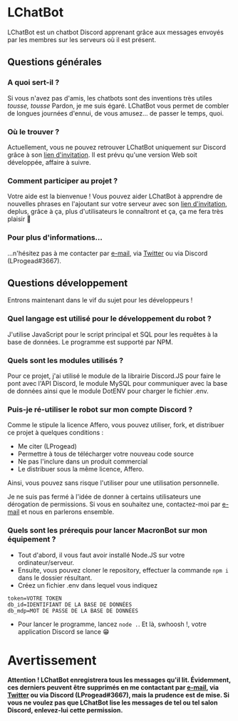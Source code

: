 # LChatBot
LChatBot est un chatbot Discord apprenant grâce aux messages envoyés par les membres sur les serveurs où il est présent.

## Questions générales

### A quoi sert-il ?
Si vous n'avez pas d'amis, les chatbots sont des inventions très utiles *tousse, tousse*
Pardon, je me suis égaré. LChatBot vous permet de combler de longues journées d'ennui, de vous amusez... de passer le temps, quoi.

### Où le trouver ?
Actuellement, vous ne pouvez retrouver LChatBot uniquement sur Discord grâce à son [lien d'invitation](https://discord.com/api/oauth2/authorize?client_id=742780203717361756&permissions=3072&scope=bot).
Il est prévu qu'une version Web soit développée, affaire à suivre.

### Comment participer au projet ?
Votre aide est la bienvenue ! Vous pouvez aider LChatBot à apprendre de nouvelles phrases en l'ajoutant sur votre serveur avec son [lien d'invitation](https://discord.com/api/oauth2/authorize?client_id=737659120219586652&permissions=67584&scope=bot), deplus, grâce à ça, plus d'utilisateurs le connaîtront et ça, ça me fera très plaisir 🥰

### Pour plus d'informations...
...n'hésitez pas à me contacter par [e-mail](mailto:lprogead@mailo.com), via [Twitter](https://twitter.com/lprogead) ou via Discord (LProgead#3667).


## Questions développement
Entrons maintenant dans le vif du sujet pour les développeurs !

### Quel langage est utilisé pour le développement du robot ?
J'utilise JavaScript pour le script principal et SQL pour les requêtes à la base de données. Le programme est supporté par NPM.

### Quels sont les modules utilisés ?
Pour ce projet, j'ai utilisé le module de la librairie Discord.JS pour faire le pont avec l'API Discord, le module MySQL pour communiquer avec la base de données ainsi que le module DotENV pour charger le fichier .env.

### Puis-je ré-utiliser le robot sur mon compte Discord ?
Comme le stipule la licence Affero, vous pouvez utiliser, fork, et distribuer ce projet à quelques conditions :
- Me citer (LProgead)
- Permettre à tous de télécharger votre nouveau code source
- Ne pas l'inclure dans un produit commercial
- Le distribuer sous la même licence, Affero.

Ainsi, vous pouvez sans risque l'utiliser pour une utilisation personnelle.

Je ne suis pas fermé à l'idée de donner à certains utilisateurs une dérogation de permissions. Si vous en souhaitez une, contactez-moi par [e-mail](mailto:lprogead@mailo.com) et nous en parlerons ensemble.

### Quels sont les prérequis pour lancer MacronBot sur mon équipement ?
- Tout d'abord, il vous faut avoir installé Node.JS sur votre ordinateur/serveur.
- Ensuite, vous pouvez cloner le repository, effectuer la commande `npm i` dans le dossier résultant.
- Créez un fichier .env dans lequel vous indiquez 
```
token=VOTRE TOKEN
db_id=IDENTIFIANT DE LA BASE DE DONNÉES
db_mdp=MOT DE PASSE DE LA BASE DE DONNÉES
```
- Pour lancer le programme, lancez `node .`.
Et là, swhoosh !, votre application Discord se lance 😁

# Avertissement
**Attention ! LChatBot enregistrera tous les messages qu'il lit. Évidemment, ces derniers peuvent être supprimés en me contactant par [e-mail](mailto:lprogead@mailo.com), via [Twitter](https://twitter.com/lprogead) ou via Discord (LProgead#3667), mais la prudence est de mise.
Si vous ne voulez pas que LChatBot lise les messages de tel ou tel salon Discord, enlevez-lui cette permission.**
